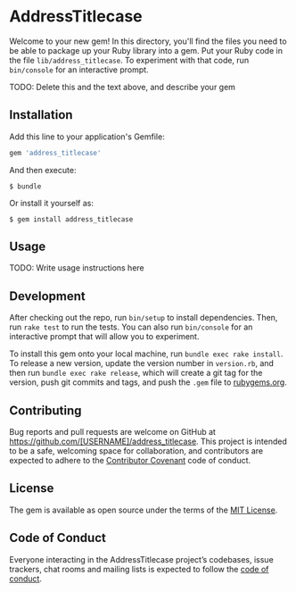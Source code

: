 # AddressTitlecase

Welcome to your new gem! In this directory, you'll find the files you need to be able to package up your Ruby library into a gem. Put your Ruby code in the file `lib/address_titlecase`. To experiment with that code, run `bin/console` for an interactive prompt.

TODO: Delete this and the text above, and describe your gem

## Installation

Add this line to your application's Gemfile:

```ruby
gem 'address_titlecase'
```

And then execute:

    $ bundle

Or install it yourself as:

    $ gem install address_titlecase

## Usage

TODO: Write usage instructions here

## Development

After checking out the repo, run `bin/setup` to install dependencies. Then, run `rake test` to run the tests. You can also run `bin/console` for an interactive prompt that will allow you to experiment.

To install this gem onto your local machine, run `bundle exec rake install`. To release a new version, update the version number in `version.rb`, and then run `bundle exec rake release`, which will create a git tag for the version, push git commits and tags, and push the `.gem` file to [rubygems.org](https://rubygems.org).

## Contributing

Bug reports and pull requests are welcome on GitHub at https://github.com/[USERNAME]/address_titlecase. This project is intended to be a safe, welcoming space for collaboration, and contributors are expected to adhere to the [Contributor Covenant](http://contributor-covenant.org) code of conduct.

## License

The gem is available as open source under the terms of the [MIT License](https://opensource.org/licenses/MIT).

## Code of Conduct

Everyone interacting in the AddressTitlecase project’s codebases, issue trackers, chat rooms and mailing lists is expected to follow the [code of conduct](https://github.com/[USERNAME]/address_titlecase/blob/master/CODE_OF_CONDUCT.md).
